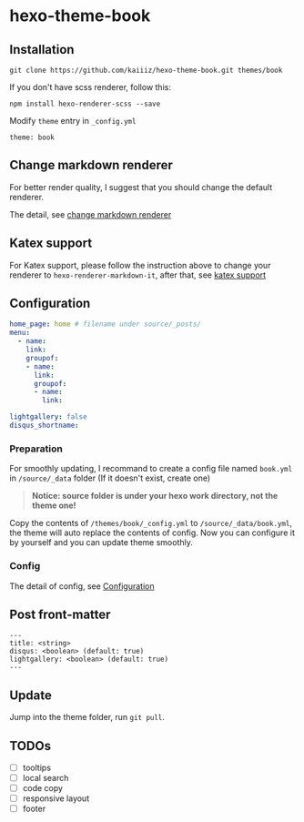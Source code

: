 # hexo-theme-book

## Installation

```
git clone https://github.com/kaiiiz/hexo-theme-book.git themes/book
```

If you don't have scss renderer, follow this:

```
npm install hexo-renderer-scss --save
```

Modify `theme` entry in `_config.yml`

```
theme: book
```

## Change markdown renderer

For better render quality, I suggest that you should change the default renderer.

The detail, see [change markdown renderer](https://github.com/kaiiiz/hexo-theme-book/wiki/Change-markdown-renderer)

## Katex support

For Katex support, please follow the instruction above to change your renderer to `hexo-renderer-markdown-it`, after that, see [katex support](https://github.com/kaiiiz/hexo-theme-book/wiki/Katex-support)

## Configuration

```yml
home_page: home # filename under source/_posts/
menu:
  - name:
    link: 
    groupof:
    - name:
      link:
      groupof:
      - name:
        link:

lightgallery: false
disqus_shortname: 
```

### Preparation

For smoothly updating, I recommand to create a config file named `book.yml` in `/source/_data` folder (If it doesn't exist, create one)

> **Notice: source folder is under your hexo work directory, not the theme one!**

Copy the contents of `/themes/book/_config.yml` to `/source/_data/book.yml`, the theme will auto replace the contents of config. Now you can configure it by yourself and you can update theme smoothly.

### Config

The detail of config, see [Configuration](https://github.com/kaiiiz/hexo-theme-book/wiki/Configuration)

## Post front-matter

```
---
title: <string>
disqus: <boolean> (default: true)
lightgallery: <boolean> (default: true)
---
```

## Update

Jump into the theme folder, run `git pull`.

## TODOs

* [ ] tooltips
* [ ] local search
* [ ] code copy
* [ ] responsive layout
* [ ] footer